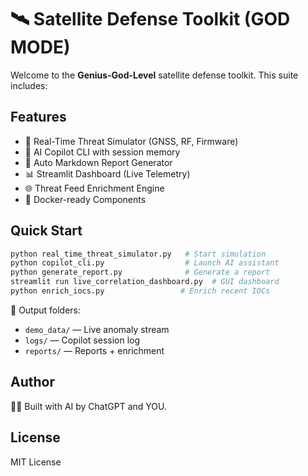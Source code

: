 # 🛰️ Satellite Defense Toolkit (GOD MODE)

Welcome to the **Genius-God-Level** satellite defense toolkit. This suite includes:

## Features

- 🔁 Real-Time Threat Simulator (GNSS, RF, Firmware)
- 🧠 AI Copilot CLI with session memory
- 📄 Auto Markdown Report Generator
- 📊 Streamlit Dashboard (Live Telemetry)
- 🌐 Threat Feed Enrichment Engine
- 🐳 Docker-ready Components

## Quick Start

```bash
python real_time_threat_simulator.py   # Start simulation
python copilot_cli.py                  # Launch AI assistant
python generate_report.py              # Generate a report
streamlit run live_correlation_dashboard.py  # GUI dashboard
python enrich_iocs.py                 # Enrich recent IOCs
```

📁 Output folders:
- `demo_data/` — Live anomaly stream
- `logs/` — Copilot session log
- `reports/` — Reports + enrichment

## Author

🧑‍🚀 Built with AI by ChatGPT and YOU.

## License

MIT License
